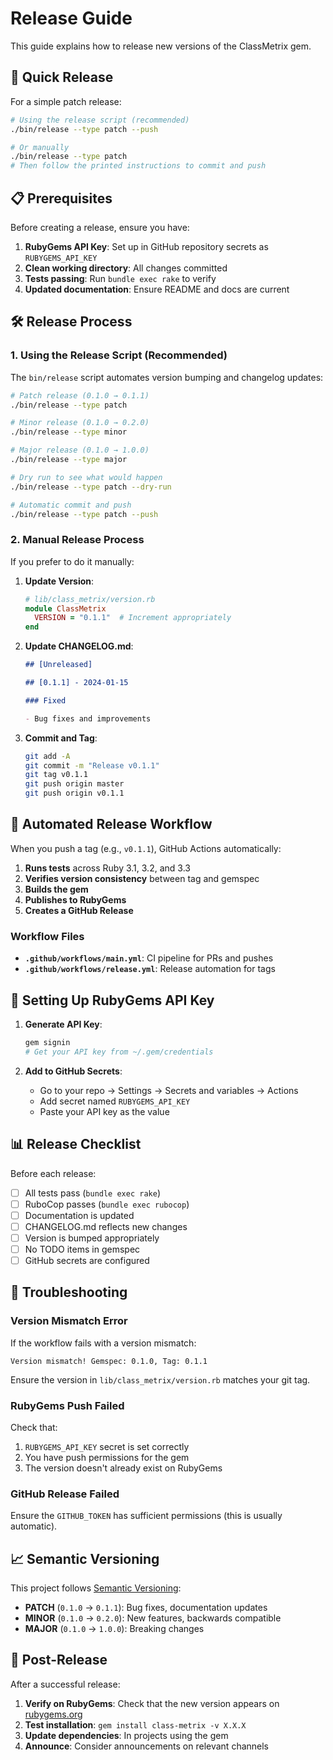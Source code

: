 # Release Guide

This guide explains how to release new versions of the ClassMetrix gem.

## 🚀 Quick Release

For a simple patch release:

```bash
# Using the release script (recommended)
./bin/release --type patch --push

# Or manually
./bin/release --type patch
# Then follow the printed instructions to commit and push
```

## 📋 Prerequisites

Before creating a release, ensure you have:

1. **RubyGems API Key**: Set up in GitHub repository secrets as `RUBYGEMS_API_KEY`
2. **Clean working directory**: All changes committed
3. **Tests passing**: Run `bundle exec rake` to verify
4. **Updated documentation**: Ensure README and docs are current

## 🛠️ Release Process

### 1. Using the Release Script (Recommended)

The `bin/release` script automates version bumping and changelog updates:

```bash
# Patch release (0.1.0 → 0.1.1)
./bin/release --type patch

# Minor release (0.1.0 → 0.2.0)
./bin/release --type minor

# Major release (0.1.0 → 1.0.0)
./bin/release --type major

# Dry run to see what would happen
./bin/release --type patch --dry-run

# Automatic commit and push
./bin/release --type patch --push
```

### 2. Manual Release Process

If you prefer to do it manually:

1. **Update Version**:

   ```ruby
   # lib/class_metrix/version.rb
   module ClassMetrix
     VERSION = "0.1.1"  # Increment appropriately
   end
   ```

2. **Update CHANGELOG.md**:

   ```markdown
   ## [Unreleased]

   ## [0.1.1] - 2024-01-15

   ### Fixed

   - Bug fixes and improvements
   ```

3. **Commit and Tag**:

   ```bash
   git add -A
   git commit -m "Release v0.1.1"
   git tag v0.1.1
   git push origin master
   git push origin v0.1.1
   ```

## 🤖 Automated Release Workflow

When you push a tag (e.g., `v0.1.1`), GitHub Actions automatically:

1. **Runs tests** across Ruby 3.1, 3.2, and 3.3
2. **Verifies version consistency** between tag and gemspec
3. **Builds the gem**
4. **Publishes to RubyGems**
5. **Creates a GitHub Release**

### Workflow Files

- **`.github/workflows/main.yml`**: CI pipeline for PRs and pushes
- **`.github/workflows/release.yml`**: Release automation for tags

## 🔑 Setting Up RubyGems API Key

1. **Generate API Key**:

   ```bash
   gem signin
   # Get your API key from ~/.gem/credentials
   ```

2. **Add to GitHub Secrets**:
   - Go to your repo → Settings → Secrets and variables → Actions
   - Add secret named `RUBYGEMS_API_KEY`
   - Paste your API key as the value

## 📊 Release Checklist

Before each release:

- [ ] All tests pass (`bundle exec rake`)
- [ ] RuboCop passes (`bundle exec rubocop`)
- [ ] Documentation is updated
- [ ] CHANGELOG.md reflects new changes
- [ ] Version is bumped appropriately
- [ ] No TODO items in gemspec
- [ ] GitHub secrets are configured

## 🐛 Troubleshooting

### Version Mismatch Error

If the workflow fails with a version mismatch:

```
Version mismatch! Gemspec: 0.1.0, Tag: 0.1.1
```

Ensure the version in `lib/class_metrix/version.rb` matches your git tag.

### RubyGems Push Failed

Check that:

1. `RUBYGEMS_API_KEY` secret is set correctly
2. You have push permissions for the gem
3. The version doesn't already exist on RubyGems

### GitHub Release Failed

Ensure the `GITHUB_TOKEN` has sufficient permissions (this is usually automatic).

## 📈 Semantic Versioning

This project follows [Semantic Versioning](https://semver.org/):

- **PATCH** (`0.1.0` → `0.1.1`): Bug fixes, documentation updates
- **MINOR** (`0.1.0` → `0.2.0`): New features, backwards compatible
- **MAJOR** (`0.1.0` → `1.0.0`): Breaking changes

## 🎯 Post-Release

After a successful release:

1. **Verify on RubyGems**: Check that the new version appears on [rubygems.org](https://rubygems.org/gems/class-metrix)
2. **Test installation**: `gem install class-metrix -v X.X.X`
3. **Update dependencies**: In projects using the gem
4. **Announce**: Consider announcements on relevant channels
